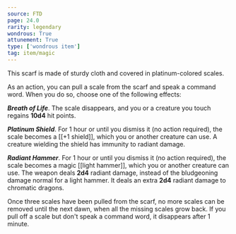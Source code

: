 ```yaml
---
source: FTD
page: 24.0
rarity: legendary
wondrous: True
attunement: True
type: ['wondrous item']
tag: item/magic
---
```


This scarf is made of sturdy cloth and covered in platinum-colored scales.

As an action, you can pull a scale from the scarf and speak a command word. When you do so, choose one of the following effects:

**_Breath of Life_**. The scale disappears, and you or a creature you touch regains **10d4** hit points.

**_Platinum Shield_**. For 1 hour or until you dismiss it (no action required), the scale becomes a [[+1 shield]], which you or another creature can use. A creature wielding the shield has immunity to radiant damage.

**_Radiant Hammer_**. For 1 hour or until you dismiss it (no action required), the scale becomes a magic [[light hammer]], which you or another creature can use. The weapon deals **2d4** radiant damage, instead of the bludgeoning damage normal for a light hammer. It deals an extra **2d4** radiant damage to chromatic dragons.

Once three scales have been pulled from the scarf, no more scales can be removed until the next dawn, when all the missing scales grow back. If you pull off a scale but don't speak a command word, it disappears after 1 minute.


